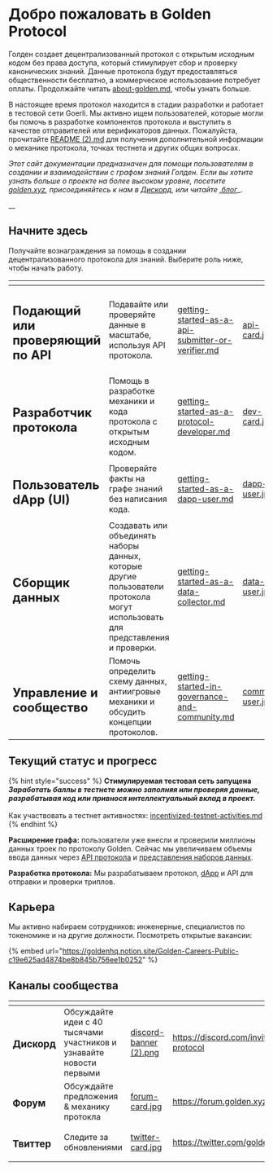 # Добро пожаловать в Golden Protocol

Голден создает децентрализованный протокол с открытым исходным кодом без права доступа, который стимулирует сбор и проверку канонических знаний. Данные протокола будут предоставляться общественности бесплатно, а коммерческое использование потребует оплаты. Продолжайте читать [about-golden.md](predicates/about-golden.md "mention"), чтобы узнать больше.

В настоящее время протокол находится в стадии разработки и работает в тестовой сети Goerli. Мы активно ищем пользователей, которые могли бы помочь в разработке компонентов протокола и выступить в качестве отправителей или верификаторов данных. Пожалуйста, прочитайте [README (2).md](<README (2).md> "mention") для получения дополнительной информации о механике протокола, точках тестнета и других общих вопросах.  
  
_Этот сайт документации предназначен для помощи пользователям в создании и взаимодействии с графом знаний Голден. Если вы хотите узнать больше о проекте на более высоком уровне, посетите_ [_golden.xyz_](https://golden.xyz)_, присоединяйтесь к нам в_  [_Дискорд_](https://discord.com/invite/golden-protocol)_, или читайте_ [_,блог_](https://golden.com/blog/golden-raises-40m-series-b/)_.

__

## Начните здесь

Получайте вознаграждения за помощь в создании децентрализованного протокола для знаний. Выберите роль ниже, чтобы начать работу. &#x20;

<table data-view="cards"><thead><tr><th></th><th></th><th data-hidden data-card-target data-type="content-ref"></th><th data-hidden data-card-cover data-type="files"></th></tr></thead><tbody><tr><td><h2><strong>Подающий или проверяющий по API</strong></h2></td><td>Подавайте или проверяйте данные в масштабе, используя API протокола.</td><td><a href="getting-started/getting-started-as-a-api-submitter-or-verifier.md">getting-started-as-a-api-submitter-or-verifier.md</a></td><td><a href=".gitbook/assets/api-card.jpg">api-card.jpg</a></td></tr><tr><td><h2>Разработчик протокола</h2></td><td>Помощь в разработке механики и кода протокола с открытым исходным кодом.  </td><td><a href="getting-started/getting-started-as-a-protocol-developer.md">getting-started-as-a-protocol-developer.md</a></td><td><a href=".gitbook/assets/dev-card.jpg">dev-card.jpg</a></td></tr><tr><td><h2>Пользователь dApp (UI)</h2></td><td>Проверяйте факты на графе знаний без написания кода.</td><td><a href="getting-started/getting-started-as-a-dapp-user.md">getting-started-as-a-dapp-user.md</a></td><td><a href=".gitbook/assets/dapp-user.jpg">dapp-user.jpg</a></td></tr><tr><td><h2>Сборщик данных</h2></td><td>Создавать или объединять наборы данных, которые другие пользователи протокола могут использовать для представления и проверки.</td><td><a href="getting-started/getting-started-as-a-data-collector.md">getting-started-as-a-data-collector.md</a></td><td><a href=".gitbook/assets/data-user.jpg">data-user.jpg</a></td></tr><tr><td><h2>Управление и сообщество</h2></td><td>Помочь определить схему данных, антиигровые механики и обсудить концепции протоколов.</td><td><a href="getting-started/getting-started-in-governance-and-community.md">getting-started-in-governance-and-community.md</a></td><td><a href=".gitbook/assets/community-user.jpg">community-user.jpg</a></td></tr></tbody></table>



## Текущий статус и прогресс

{% hint style="success" %}
**Стимулируемая тестовая сеть запущена**\
***Заработать баллы в тестнете можно заполняя или проверяя данные, разрабатывая код или привнося интеллектуальный вклад в проект.*** \
\
Как участвовать а тестнет активностях: [incentivized-testnet-activities.md](protocol/incentivized-testnet-activities.md "mention") &#x20; {% endhint %}

**Расширение графа:** пользователи уже внесли и проверили миллионы данных троек по протоколу Golden. Сейчас мы увеличиваем объемы ввода данных через [API протокола](<README (1).md>) и [представления наборов данных](data-and-tools/data-sources.md#submitting-a-dataset). &#x20;

**Разработка протокола:** Мы разрабатываем протокол, [dApp](https://dapp.golden.xyz/) и API для отправки и проверки триплов.&#x20;



## **Карьера**


Мы активно набираем сотрудников: инженерные, специалистов по токеномике и на другие должности. Посмотреть открытые вакансии:

{% embed url="https://goldenhq.notion.site/Golden-Careers-Public-c19e625ad4874be8b845b756ee1b0252" %}

## Каналы сообщества&#x20;

<table data-view="cards"><thead><tr><th></th><th></th><th data-hidden data-card-cover data-type="files"></th><th data-hidden data-card-target data-type="content-ref"></th></tr></thead><tbody><tr><td><h3>Дискорд</h3></td><td>Обсуждайте идеи с 40 тысячами участников и узнавайте новости первыми  </td><td><a href=".gitbook/assets/discord-banner (2).png">discord-banner (2).png</a></td><td><a href="https://discord.com/invite/golden-protocol">https://discord.com/invite/golden-protocol</a></td></tr><tr><td><h3>Форум</h3></td><td>Обсуждайте предложения &#x26; механику протокла</td><td><a href=".gitbook/assets/forum-card.jpg">forum-card.jpg</a></td><td><a href="https://forum.golden.xyz">https://forum.golden.xyz</a></td></tr><tr><td><h3>Твиттер</h3></td><td>Следите за обновлениями</td><td><a href=".gitbook/assets/twitter-card.jpg">twitter-card.jpg</a></td><td><a href="https://twitter.com/golden">https://twitter.com/golden</a></td></tr></tbody></table>
